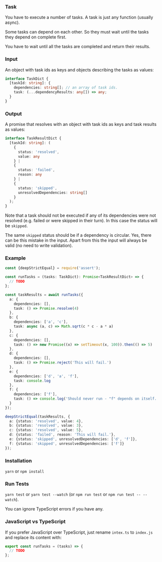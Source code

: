 ### Task

You have to execute a number of tasks. A task is just any function (usually async).

Some tasks can depend on each other. So they must wait until the tasks they depend on complete first.

You have to wait until all the tasks are completed and return their results.

### Input

An object with task ids as keys and objects describing the tasks as values:

```typescript
interface TaskDict {
  [taskId: string]: {
    dependencies: string[]; // an array of task ids.
    task: (...dependencyResults: any[]) => any;
  }
}
```

### Output

A promise that resolves with an object with task ids as keys and task results as values:

```typescript
interface TaskResultDict {
  [taskId: string]: (
    {
      status: 'resolved',
      value: any
    } |
    {
      status: 'failed',
      reason: any
    } |
    {
      status: 'skipped',
      unresolvedDependencies: string[]
    }
  );
}
```

Note that a task should not be executed if any of its dependencies were not resolved (e.g. failed or were skipped in their turn).
In this case the status will be `skipped`.

The same `skipped` status should be if a dependency is circular. Yes, there can be this mistake in the input. Apart from this the input will always be valid (no need to write validation).

### Example

```typescript
const {deepStrictEqual} = require('assert');

const runTasks = (tasks: TaskDict): Promise<TaskResultDict> => {
  // TODO
};

const taskResults = await runTasks({
  a: {
    dependencies: [],
    task: () => Promise.resolve(4)
  },
  b: {
    dependencies: ['a', 'c'],
    task: async (a, c) => Math.sqrt(c * c - a * a)
  },
  c: {
    dependencies: [],
    task: () => new Promise((x) => setTimeout(x, 100)).then(() => 5)
  },
  d: {
    dependencies: [],
    task: () => Promise.reject('This will fail.')
  },
  e: {
    dependencies: ['d', 'a', 'f'],
    task: console.log
  },
  f: {
    dependencies: ['f'],
    task: () => console.log('Should never run - "f" depends on itself.')
  }
});

deepStrictEqual(taskResults, {
  a: {status: 'resolved', value: 4},
  b: {status: 'resolved', value: 3},
  c: {status: 'resolved', value: 5},
  d: {status: 'failed', reason: 'This will fail.'},
  e: {status: 'skipped', unresolvedDependencies: ['d', 'f']},
  f: {status: 'skipped', unresolvedDependencies: ['f']}
});
```

### Installation

`yarn` or `npm install`

### Run Tests

`yarn test` or `yarn test --watch` (or `npm run test` or `npm run test -- --watch`).

You can ignore TypeScript errors if you have any.

### JavaScript vs TypeScript

If you prefer JavaScript over TypeScript, just rename `intex.ts` to `index.js` and replace its content with:

```javascript
export const runTasks = (tasks) => {
  // TODO
};
```
